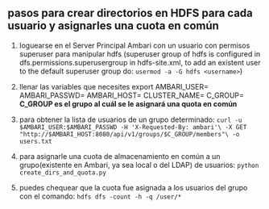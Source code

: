 ## pasos para crear directorios en HDFS para cada usuario y asignarles una cuota en común

1) loguearse en el Server Principal Ambari con un usuario con permisos superuser para manipular hdfs (superuser group of hdfs is configured in dfs.permissions.superusergroup in hdfs-site.xml, to add an existent user to the default superuser group do: `usermod -a -G hdfs <username>`)

1) llenar las variables que necesites
export AMBARI_USER=<FILL IN> AMBARI_PASSWD=<FILL IN> AMBARI_HOST=<FILL IN> CLUSTER_NAME=<FILL IN> C_GROUP=<FILL IN>
**C_GROUP es el grupo al cuál se le asignará una quota en común**

1) para obtener la lista de usuarios de un grupo determinado:
`curl -u $AMBARI_USER:$AMBARI_PASSWD -H 'X-Requested-By: ambari'\
 -X GET "http://$AMBARI_HOST:8080/api/v1/groups/$C_GROUP/members"\
 -o users.txt`

1) para asignarle una cuota de almacenamiento en común a un grupo(existente en Ambari, ya sea local o del LDAP) de usuarios: `python create_dirs_and_quota.py`

1) puedes chequear que la cuota fue asignada a los usuarios del grupo con el comando: `hdfs dfs -count -h -q /user/*`
